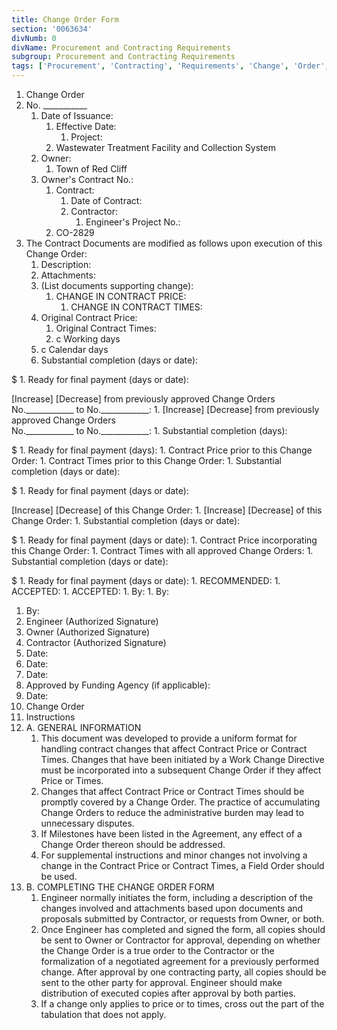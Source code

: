 ```yaml
---
title: Change Order Form
section: '0063634'
divNumb: 0
divName: Procurement and Contracting Requirements
subgroup: Procurement and Contracting Requirements
tags: ['Procurement', 'Contracting', 'Requirements', 'Change', 'Order', 'Form']
---
```


1. Change Order
1. No. \_\_\_\_\_\_\_\_\_\_\_
   1. Date of Issuance:
      1. Effective Date:
         1. Project:
      1. Wastewater Treatment Facility and Collection System
   1. Owner:
      1. Town of Red Cliff
   1. Owner's Contract No.:
      1. Contract:
         1. Date of Contract:
         1. Contractor:
            1. Engineer's Project No.:
      1. CO-2829
1. The Contract Documents are modified as follows upon execution of this Change Order:
   1. Description:
   1. Attachments:
   1. (List documents supporting change):
      1. CHANGE IN CONTRACT PRICE:
         1. CHANGE IN CONTRACT TIMES:
   1. Original Contract Price:
      1. Original Contract Times:
      1. c Working days
   1. c Calendar days
   1. Substantial completion (days or date):

$ 1. Ready for final payment (days or date):

[Increase] [Decrease] from previously approved Change Orders No.\_\_\_\_\_\_\_\_\_\_\_\_ to No.\_\_\_\_\_\_\_\_\_\_\_\_: 1. [Increase] [Decrease] from previously approved Change Orders  
No.\_\_\_\_\_\_\_\_\_\_\_\_ to No.\_\_\_\_\_\_\_\_\_\_\_\_: 1. Substantial completion (days):

$ 1. Ready for final payment (days): 1. Contract Price prior to this Change Order: 1. Contract Times prior to this Change Order: 1. Substantial completion (days or date):

$ 1. Ready for final payment (days or date):

[Increase] [Decrease] of this Change Order: 1. [Increase] [Decrease] of this Change Order: 1. Substantial completion (days or date):

$ 1. Ready for final payment (days or date): 1. Contract Price incorporating this Change Order: 1. Contract Times with all approved Change Orders: 1. Substantial completion (days or date):

$ 1. Ready for final payment (days or date): 1. RECOMMENDED: 1. ACCEPTED: 1. ACCEPTED: 1. By: 1. By:

1.  By:
1.  Engineer (Authorized Signature)
1.  Owner (Authorized Signature)
1.  Contractor (Authorized Signature)
1.  Date:
1.  Date:
1.  Date:
1.  Approved by Funding Agency (if applicable):
1.  Date:
1.  Change Order
1.  Instructions
1.  A. GENERAL INFORMATION
    1.  This document was developed to provide a uniform format for handling contract changes that affect Contract Price or Contract Times. Changes that have been initiated by a Work Change Directive must be incorporated into a subsequent Change Order if they affect Price or Times.
    1.  Changes that affect Contract Price or Contract Times should be promptly covered by a Change Order. The practice of accumulating Change Orders to reduce the administrative burden may lead to unnecessary disputes.
    1.  If Milestones have been listed in the Agreement, any effect of a Change Order thereon should be addressed.
    1.  For supplemental instructions and minor changes not involving a change in the Contract Price or Contract Times, a Field Order should be used.
1.  B. COMPLETING THE CHANGE ORDER FORM
    1.  Engineer normally initiates the form, including a description of the changes involved and attachments based upon documents and proposals submitted by Contractor, or requests from Owner, or both.
    1.  Once Engineer has completed and signed the form, all copies should be sent to Owner or Contractor for approval, depending on whether the Change Order is a true order to the Contractor or the formalization of a negotiated agreement for a previously performed change. After approval by one contracting party, all copies should be sent to the other party for approval. Engineer should make distribution of executed copies after approval by both parties.
    1.  If a change only applies to price or to times, cross out the part of the tabulation that does not apply.
